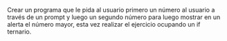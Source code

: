 Crear un programa que le pida al usuario primero un número al usuario a través de un prompt y luego un segundo número para luego mostrar en un alerta el número mayor, esta vez realizar el ejercicio ocupando un if ternario.